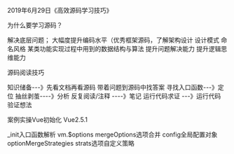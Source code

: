 
2019年6月29日《高效源码学习技巧》

为什么要学习源码？

解决底层问题； 大幅度提升编码水平（优秀框架源码，了解架构设计 设计模式  命名风格  某类功能实现过程中用到的数据结构与算法
提升问题解决能力
提升逻辑思维能力

源码阅读技巧

知识储备---》先看文档再看源码 带着问题到源码中找答案
寻找入口函数---》定位
抽丝剥茧----》分析
反复阅读/注释 ----》笔记
运行代码求证 ---》运行代码 验证想法

案例实操Vue初始化  Vue2.5.1

_init入口函数解析   vm.$options mergeOptions选项合并    config全局配置对象  optionMergeStrategies  strats选项自定义策略